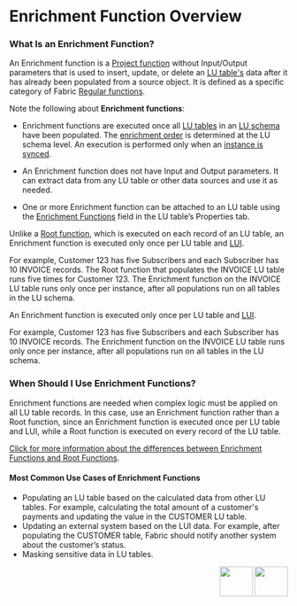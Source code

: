 # Enrichment Function Overview

### What Is an Enrichment Function? 

An Enrichment function is a [Project function](/articles/07_table_population/08_project_functions.md) without Input/Output parameters that is used to insert, update, or delete an [LU table's](/articles/06_LU_tables/01_LU_tables_overview.md) data after it has already been populated from a source object. It is defined as a specific category of Fabric [Regular functions](/articles/07_table_population/08_project_functions.md#regular-function).

Note the following about **Enrichment functions**:

- Enrichment functions are executed once all [LU tables](/articles/06_LU_tables/01_LU_tables_overview.md) in an [LU schema](/articles/03_logical_units/03_LU_schema_window.md) have been populated. The [enrichment order](/articles/03_logical_units/14_edit%20enrichment%20order.md#edit-enrichment-order) is determined at the LU schema level. An execution is performed only when an [instance is synced](/articles/14_sync_LU_instance/01_sync_LUI_overview.md).

- An Enrichment function does not have Input and Output parameters. It can extract data from any LU table or other data sources and use it as needed.

- One or more Enrichment function can be attached to an LU table using the [Enrichment Functions](/articles/06_LU_tables/04_table_properties.md#enrichment-functions) field in the LU table’s Properties tab.

  

<studio>

Unlike a [Root function](/articles/07_table_population/11_1_creating_or_editing_a_root_function.md), which is executed on each record of an LU table, an Enrichment function is executed only once per LU table and [LUI](/articles/01_fabric_overview/02_fabric_glossary.md#lui). 

For example, Customer 123 has five Subscribers and each Subscriber has 10 INVOICE records. The Root function that populates the INVOICE LU table runs five times for Customer 123. The Enrichment function on the INVOICE LU table runs only once per instance, after all populations run on all tables in the LU schema.

</studio>

<web>

An Enrichment function is executed only once per LU table and [LUI](/articles/01_fabric_overview/02_fabric_glossary.md#lui). 

For example, Customer 123 has five Subscribers and each Subscriber has 10 INVOICE records. The Enrichment function on the INVOICE LU table runs only once per instance, after all populations run on all tables in the LU schema.

</web>



### When Should I Use Enrichment Functions?

Enrichment functions are needed when complex logic must be applied on all LU table records. <studio> In this case, use an Enrichment function rather than a Root function, since an Enrichment function is executed once per LU table and LUI, while a Root function is executed on every record of the LU table.

[Click for more information about the differences between Enrichment Functions and Root Functions](/articles/10_enrichment_function/02_enrichment_vs_root_func_comparison_analysis.md).

</studio>

#### Most Common Use Cases of Enrichment Functions 

- Populating an LU table based on the calculated data from other LU tables. For example, calculating the total amount of a customer's payments and updating the value in the CUSTOMER LU table.
- Updating an external system based on the LUI data. For example, after populating the CUSTOMER table, Fabric should notify another system about the customer’s status. 
- Masking sensitive data in LU tables.

<studio>

[<img align="right" width="60" height="54" src="/articles/images/Next.png">](/articles/10_enrichment_function/02_enrichment_vs_root_func_comparison_analysis.md)

</studio>

<web>

[<img align="right" width="60" height="54" src="/articles/images/Next.png">](/articles/10_enrichment_function/03_create_edit_enrichment_function.md)

</web>

 

 
